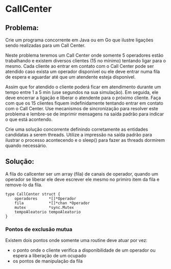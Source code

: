 # CallCenter

## Problema:
Crie um programa concorrente em Java ou em Go que ilustre ligações sendo realizadas para um Call Center.

Neste problema teremos um Call Center onde somente 5 operadores estão trabalhando e existem diversos clientes (15 no mínimo) tentando ligar para o mesmo. Cada cliente ao entrar em contato com o Call Center pode ser atendido caso exista um operador disponível ou ele deve entrar numa fila de espera e aguardar até que um atendente esteja disponível. 

Assim que for atendido o cliente poderá ficar em atendimento durante um tempo entre 1 a 5 min (use segundos na sua simulação). Em seguida, ele deve encerrar a ligação e liberar o atendente para o próximo cliente. Faça com que os 15 clientes fiquem indefinidamente tentando entrar em contato com o Call Center. Use mecanismos de sincronização para resolver este problema e lembre-se de imprimir mensagens na saída padrão para indicar o que está acontendo.

Crie uma solução concorrente definindo corretamente as entidades candidatas a serem threads. Utilize a impressão na saída padrão para ilustrar o processo acontecendo e o sleep() para fazer as threads dormirem quando necessário.

## Solução:

A fila do callcenter ser um array (fila) de canais de operador, quando um operador se liberar ele deve escrever ele mesmo no primiro item da fila e remove-lo da fila.

````
type CallCenter struct {
	operadores     *[]*Operador
	fila           *[]*chan *Operador
	mutex          *sync.Mutex
	tempoAleatorio tempoAleatorio
}
````

### Pontos de exclusão mutua

Existem dois pontos onde somente uma routine deve atuar por vez:
- o ponto onde o cliente verifica a disponibilidade de um operador ou espera a liberação de um ocupado
- os pontos de manipulação da fila